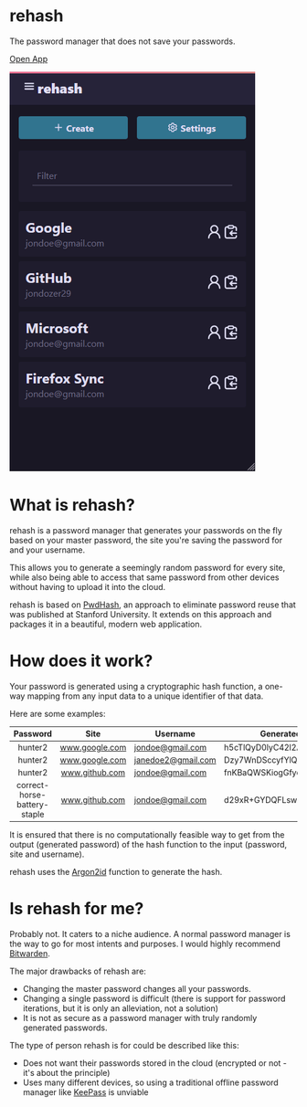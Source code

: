 # rehash

The password manager that does not save your passwords.

[Open App](https://app.rehash.one)

![Demo](./docs/demo.gif)

# What is rehash?

rehash is a password manager that generates your passwords on the fly based on your master password, the site you're saving the password for and your username.

This allows you to generate a seemingly random password for every site, while also being able to access that same password from other devices without having to upload it into the cloud.

rehash is based on [PwdHash](https://crypto.stanford.edu/PwdHash/), an approach to eliminate password reuse that was published at Stanford University. It extends on this approach and packages it in a beautiful, modern web application.

# How does it work?

Your password is generated using a cryptographic hash function, a one-way mapping from any input data to a unique identifier of that data.

Here are some examples:

|           Password           |      Site      | Username           | Generated Password               |
| :--------------------------: | :------------: | ------------------ | -------------------------------- |
|           hunter2            | www.google.com | jondoe@gmail.com   | h5cTlQyD0lyC42l2A6im6evdb4PAlTNS |
|           hunter2            | www.google.com | janedoe2@gmail.com | Dzy7WnDSccyfYlQ1D5zZa3ug+2T/6q/L |
|           hunter2            | www.github.com | jondoe@gmail.com   | fnKBaQWSKiogGfyq4IzramxB8bgxY/B/ |
| correct-horse-battery-staple | www.github.com | jondoe@gmail.com   | d29xR+GYDQFLswzxDyjYI/ZVZ/ws9wqj |

It is ensured that there is no computationally feasible way to get from the output (generated password) of the hash function to the input (password, site and username).

rehash uses the [Argon2id](https://github.com/P-H-C/phc-winner-argon2) function to generate the hash.

# Is rehash for me?

Probably not. It caters to a niche audience. A normal password manager is the way to go for most intents and purposes. I would highly recommend [Bitwarden](https://bitwarden.com/).

The major drawbacks of rehash are:

- Changing the master password changes all your passwords.
- Changing a single password is difficult (there is support for password iterations, but it is only an alleviation, not a solution)
- It is not as secure as a password manager with truly randomly generated passwords.

The type of person rehash is for could be described like this:

- Does not want their passwords stored in the cloud (encrypted or not - it's about the principle)
- Uses many different devices, so using a traditional offline password manager like [KeePass](https://keepassxc.org/) is unviable
